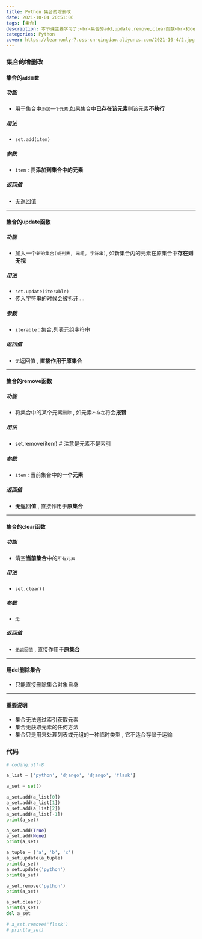 ```yaml
---
title: Python 集合的增删改
date: 2021-10-04 20:51:06
tags: [集合]
description: 本节课主要学习了:<br>集合的add,update,remove,clear函数<br>和del的注意事项
categories: Python
cover: https://learnonly-7.oss-cn-qingdao.aliyuncs.com/2021-10-4/2.jpg
---
```


### 集合的增删改

#### 集合的`add函数`

##### 功能

- 用于集合中`添加一个元素`,如果集合中**已存在该元素**则该元素**不执行**

##### 用法

- `set.add(item)`

##### 参数

- `item` : 要**添加到集合中的元素**

##### 返回值

- 无返回值

----------------------------------

#### 集合的update函数

##### 功能

- 加入一个`新的集合(或列表, 元组, 字符串)`, 如新集合内的元素在原集合中**存在则无视**

##### 用法

- `set.update(iterable)`
- 传入字符串的时候会被拆开....

##### 参数

- `iterable` : 集合,列表元组字符串

##### 返回值

- `无`返回值 , **直接作用于原集合**

-------------------------

#### 集合的remove函数

##### 功能

- 将集合中的某个元素`删除` , 如元素`不存在`将会**报错**

##### 用法

- set.remove(item)  #   注意是元素不是索引

##### 参数

- `item` : 当前集合中的**一个元素**

##### 返回值

- **无返回值** , 直接作用于**原集合**

---------------------------

#### 集合的clear函数

##### 功能

- 清空**当前集合**中的`所有元素`

##### 用法

- `set.clear()`

##### 参数

- `无`

##### 返回值

- `无返回值` , 直接作用于**原集合**

-----------------------

#### 用del删除集合

- 只能直接删除集合对象自身

--------------------

#### 重要说明

- 集合无法通过索引获取元素
- 集合无获取元素的任何方法
- 集合只是用来处理列表或元组的一种临时类型 , 它不适合存储于运输

### 代码

```python
# coding:utf-8

a_list = ['python', 'django', 'django', 'flask']

a_set = set()

a_set.add(a_list[0])
a_set.add(a_list[1])
a_set.add(a_list[2])
a_set.add(a_list[-1])
print(a_set)

a_set.add(True)
a_set.add(None)
print(a_set)

a_tuple = ('a', 'b', 'c')
a_set.update(a_tuple)
print(a_set)
a_set.update('python')
print(a_set)

a_set.remove('python')
print(a_set)

a_set.clear()
print(a_set)
del a_set

# a_set.remove('flask')
# print(a_set)

```
